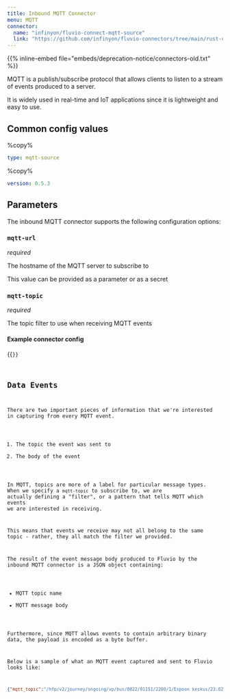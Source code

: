 ```yaml
---
title: Inbound MQTT Connector
menu: MQTT
connector:
  name: "infinyon/fluvio-connect-mqtt-source"
  link: "https://github.com/infinyon/fluvio-connectors/tree/main/rust-connectors/sources/mqtt"
---
```

{{% inline-embed file="embeds/deprecation-notice/connectors-old.txt" %}}

MQTT is a publish/subscribe protocol that allows clients to listen to a stream
of events produced to a server.

It is widely used in real-time and IoT applications
since it is lightweight and easy to use.

## Common config values

%copy%
```yaml
type: mqtt-source
```

%copy%
```yaml
version: 0.5.3
```

## Parameters

The inbound MQTT connector supports the following configuration options:

### `mqtt-url`
*required*

The hostname of the MQTT server to subscribe to

This value can be provided as a parameter or as a secret

### `mqtt-topic`
*required*

The topic filter to use when receiving MQTT events

#### Example connector config

{{<code file="embeds/connectors/inbound-examples/inbound-mqtt.yaml" lang="yaml" copy=true >}}

## Data Events

There are two important pieces of information that we're interested in capturing from
every MQTT event.

1. The topic the event was sent to
2. The body of the event

In MQTT, topics are more of a label for particular message types. When we specify a
`mqtt-topic` to subscribe to, we are actually defining a "filter", or a pattern that
tells MQTT which events we are interested in receiving.

This means that events we receive
may not all belong to the same topic - rather, they all match the filter we provided.

The result of the event message body produced to Fluvio by the inbound MQTT connector is a JSON object containing:
* MQTT topic name
* MQTT message body

Furthermore, since MQTT allows events to contain arbitrary
binary data, the payload is encoded as a byte buffer.

Below is a sample of what an MQTT event captured and sent to Fluvio looks like:

```json
{"mqtt_topic":"/hfp/v2/journey/ongoing/vp/bus/0022/01151/2200/1/Espoon keskus/23:02/1160105/4/60;24/29/00/00","payload":[123,34,86,80,34,58,123,34,100,101,115,105,34,58,34,50,48,48,34,44,34,100,105,114,34,58,34,49,34,44,34,111,112,101,114,34,58,50,50,44,34,118,101,104,34,58,49,49,53,49,44,34,116,115,116,34,58,34,50,48,50,49,45,49,49,45,49,56,84,50,49,58,49,51,58,51,50,46,56,56,52,90,34,44,34,116,115,105,34,58,49,54,51,55,50,55,48,48,49,50,44,34,115,112,100,34,58,49,50,46,54,55,44,34,104,100,103,34,58,51,51,55,44,34,108,97,116,34,58,54,48,46,50,48,48,49,53,55,44,34,108,111,110,103,34,58,50,52,46,57,48,48,50,49,53,44,34,97,99,99,34,58,45,48,46,49,49,44,34,100,108,34,58,45,55,53,44,34,111,100,111,34,58,110,117,108,108,44,34,100,114,115,116,34,58,110,117,108,108,44,34,111,100,97,121,34,58,34,50,48,50,49,45,49,49,45,49,56,34,44,34,106,114,110,34,58,49,53,48,44,34,108,105,110,101,34,58,49,48,52,52,44,34,115,116,97,114,116,34,58,34,50,51,58,48,50,34,44,34,108,111,99,34,58,34,71,80,83,34,44,34,115,116,111,112,34,58,110,117,108,108,44,34,114,111,117,116,101,34,58,34,50,50,48,48,34,44,34,111,99,99,117,34,58,48,125,125]}
```
